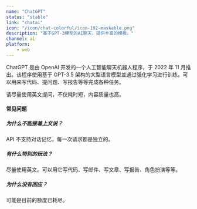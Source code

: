 ```yaml
---
name: "ChatGPT"
status: "stable"
link: "chatai"
icon: "/icon/chat-colorful/icon-192-maskable.png"
description: "基于GPT-3模型的AI聊天，提供丰富的模板。"
channel: ai
platform:
    - web
---
```


ChatGPT 是由 OpenAI 开发的一个人工智能聊天机器人程序，于 2022 年 11 月推出。该程序使用基于 GPT-3.5 架构的大型语言模型並通过强化学习进行训练。可以用来写代码、提问题、写报告等等完成各种任务。

请尽量使用英文提问，不仅耗时短，内容质量也高。

#### 常见问题

##### 为什么不能接着上文说？

API 不支持对话记忆，每一次请求都是独立的。

##### 有什么特别的玩法？

尽量使用英文。可以用它写代码、写邮件、写文章、写报告、角色扮演等等。

##### 为什么没有回应？

可能是目前的额度已耗尽。

